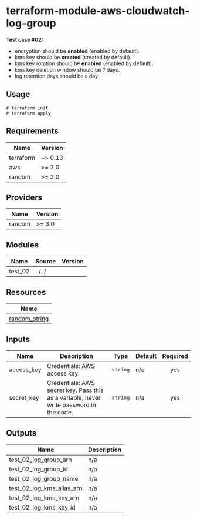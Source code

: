 # terraform-module-aws-cloudwatch-log-group

**Test case #02:**

- encryption should be **enabled** (enabled by default).
- kms key should be **created** (created by default).
- kms key rotation should be **enabled** (enabled by default).
- kms key deletion window should be `7` days.
- log retention days should be `0` day.

## Usage

```
# terraform init
# terraform apply
```

<!-- BEGINNING OF PRE-COMMIT-TERRAFORM DOCS HOOK -->
## Requirements

| Name | Version |
|------|---------|
| terraform | ~> 0.13 |
| aws | >= 3.0 |
| random | >= 3.0 |

## Providers

| Name | Version |
|------|---------|
| random | >= 3.0 |

## Modules

| Name | Source | Version |
|------|--------|---------|
| test_02 | ../../ |  |

## Resources

| Name |
|------|
| [random_string](https://registry.terraform.io/providers/hashicorp/random/latest/docs/resources/string) |

## Inputs

| Name | Description | Type | Default | Required |
|------|-------------|------|---------|:--------:|
| access\_key | Credentials: AWS access key. | `string` | n/a | yes |
| secret\_key | Credentials: AWS secret key. Pass this as a variable, never write password in the code. | `string` | n/a | yes |

## Outputs

| Name | Description |
|------|-------------|
| test\_02\_log\_group\_arn | n/a |
| test\_02\_log\_group\_id | n/a |
| test\_02\_log\_group\_name | n/a |
| test\_02\_log\_kms\_alias\_arn | n/a |
| test\_02\_log\_kms\_key\_arn | n/a |
| test\_02\_log\_kms\_key\_id | n/a |
<!-- END OF PRE-COMMIT-TERRAFORM DOCS HOOK -->

